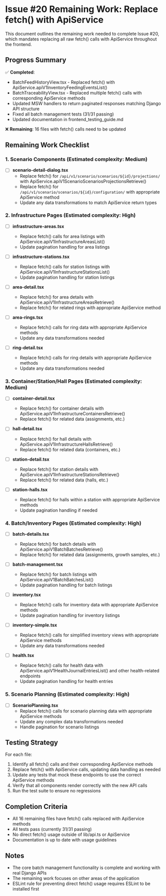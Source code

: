 # Issue #20 Remaining Work: Replace fetch() with ApiService

This document outlines the remaining work needed to complete Issue #20, which mandates replacing all raw fetch() calls with ApiService throughout the frontend.

## Progress Summary

✅ **Completed**:
- BatchFeedHistoryView.tsx - Replaced fetch() with ApiService.apiV1InventoryFeedingEventsList()
- BatchTraceabilityView.tsx - Replaced multiple fetch() calls with corresponding ApiService methods
- Updated MSW handlers to return paginated responses matching Django API structure
- Fixed all batch management tests (31/31 passing)
- Updated documentation in frontend_testing_guide.md

❌ **Remaining**: 16 files with fetch() calls need to be updated

## Remaining Work Checklist

### 1. Scenario Components (Estimated complexity: Medium)

- [ ] **scenario-detail-dialog.tsx**
  - Replace fetch() for `/api/v1/scenario/scenarios/${id}/projections/` with ApiService.apiV1ScenarioScenariosProjectionsRetrieve()
  - Replace fetch() for `/api/v1/scenario/scenarios/${id}/configuration/` with appropriate ApiService method
  - Update any data transformations to match ApiService return types

### 2. Infrastructure Pages (Estimated complexity: High)

- [ ] **infrastructure-areas.tsx**
  - Replace fetch() calls for area listings with ApiService.apiV1InfrastructureAreasList()
  - Update pagination handling for area listings

- [ ] **infrastructure-stations.tsx**
  - Replace fetch() calls for station listings with ApiService.apiV1InfrastructureStationsList()
  - Update pagination handling for station listings

- [ ] **area-detail.tsx**
  - Replace fetch() for area details with ApiService.apiV1InfrastructureAreasRetrieve()
  - Replace fetch() for related rings with appropriate ApiService method

- [ ] **area-rings.tsx**
  - Replace fetch() calls for ring data with appropriate ApiService methods
  - Update any data transformations needed

- [ ] **ring-detail.tsx**
  - Replace fetch() calls for ring details with appropriate ApiService methods
  - Update any data transformations needed

### 3. Container/Station/Hall Pages (Estimated complexity: Medium)

- [ ] **container-detail.tsx**
  - Replace fetch() for container details with ApiService.apiV1InfrastructureContainersRetrieve()
  - Replace fetch() for related data (assignments, etc.)

- [ ] **hall-detail.tsx**
  - Replace fetch() for hall details with ApiService.apiV1InfrastructureHallsRetrieve()
  - Replace fetch() for related data (containers, etc.)

- [ ] **station-detail.tsx**
  - Replace fetch() for station details with ApiService.apiV1InfrastructureStationsRetrieve()
  - Replace fetch() for related data (halls, etc.)

- [ ] **station-halls.tsx**
  - Replace fetch() for halls within a station with appropriate ApiService methods
  - Update pagination handling if needed

### 4. Batch/Inventory Pages (Estimated complexity: High)

- [ ] **batch-details.tsx**
  - Replace fetch() for batch details with ApiService.apiV1BatchBatchesRetrieve()
  - Replace fetch() for related data (assignments, growth samples, etc.)

- [ ] **batch-management.tsx**
  - Replace fetch() for batch listings with ApiService.apiV1BatchBatchesList()
  - Update pagination handling for batch listings

- [ ] **inventory.tsx**
  - Replace fetch() calls for inventory data with appropriate ApiService methods
  - Update pagination handling for inventory listings

- [ ] **inventory-simple.tsx**
  - Replace fetch() calls for simplified inventory views with appropriate ApiService methods
  - Update any data transformations needed

- [ ] **health.tsx**
  - Replace fetch() calls for health data with ApiService.apiV1HealthJournalEntriesList() and other health-related endpoints
  - Update pagination handling for health entries

### 5. Scenario Planning (Estimated complexity: High)

- [ ] **ScenarioPlanning.tsx**
  - Replace fetch() calls for scenario planning data with appropriate ApiService methods
  - Update any complex data transformations needed
  - Handle pagination for scenario listings

## Testing Strategy

For each file:
1. Identify all fetch() calls and their corresponding ApiService methods
2. Replace fetch() with ApiService calls, updating data handling as needed
3. Update any tests that mock these endpoints to use the correct ApiService methods
4. Verify that all components render correctly with the new API calls
5. Run the test suite to ensure no regressions

## Completion Criteria

- All 16 remaining files have fetch() calls replaced with ApiService methods
- All tests pass (currently 31/31 passing)
- No direct fetch() usage outside of lib/api.ts or ApiService
- Documentation is up to date with usage guidelines

## Notes

- The core batch management functionality is complete and working with real Django APIs
- The remaining work focuses on other areas of the application
- ESLint rule for preventing direct fetch() usage requires ESLint to be installed first
